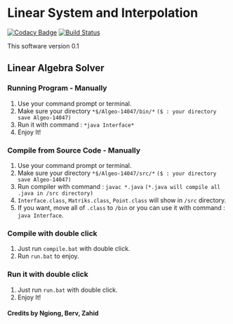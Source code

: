# Linear System and Interpolation

[![Codacy Badge](https://api.codacy.com/project/badge/Grade/d2d8fff067f444e8b9b3e862922497e1)](https://app.codacy.com/app/berviantoleo/Linear-Algebra-Solver?utm_source=github.com&utm_medium=referral&utm_content=berv-uni-project/Linear-Algebra-Solver&utm_campaign=Badge_Grade_Settings)
[![Build Status](https://travis-ci.org/berv-uni-project/Linear-Algebra-Solver.svg?branch=master)](https://travis-ci.org/berv-uni-project/Linear-Algebra-Solver)

This software version 0.1

## Linear Algebra Solver

### Running Program - Manually

1. Use your command prompt or terminal.
2. Make sure your directory `*$/Algeo-14047/bin/*` `($ : your directory save Algeo-14047)`
3. Run it with command : `*java Interface*`
4. Enjoy It!

### Compile from Source Code - Manually
 
1. Use your command prompt or terminal.
2. Make sure your directory `*$/Algeo-14047/src/*` `($ : your directory save Algeo-14047)`
3. Run compiler with command : `javac *.java` `(*.java will compile all .java in /src directory)`
4. `Interface.class`, `Matriks.class`, `Point.class` will show in `/src` directory.
5. If you want, move all of `.class` to `/bin` or you can use it with command : `java Interface`.

### Compile with double click

1. Just run `compile.bat` with double click.
2. Run `run.bat` to enjoy.

### Run it with double click

1. Just run `run.bat` with double click.
2. Enjoy It!

#### Credits by Ngiong, Berv, Zahid
